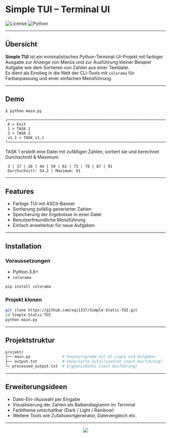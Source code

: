 # Simple TUI – Terminal UI

![License](https://img.shields.io/badge/license-MIT-blue.svg)  ![Python](https://img.shields.io/badge/python-3.x-blue.svg) 

---

## Übersicht

**Simple TUI** ist ein minimalistisches Python-Terminal-UI-Projekt mit farbiger Ausgabe zur Anzeige von Menüs und zur Ausführung kleiner Beispiel Aufgabe wie dem Sortieren von Zahlen aus einer Textdatei.  
Es dient als Einstieg in die Welt der CLI-Tools mit `colorama` für Farbanpassung und einer einfachen Menüführung.

---

## Demo

```bash
$ python main.py
```

```
┌─────────────────────────────────────────────────────────────────────────────────────┐
 0 > Exit
 1 > TASK 1
 2 > TASK 2
 v1.1 > TASK v1.1
└─────────────────────────────────────────────────────────────────────────────────────┘
```

TASK 1 erstellt eine Datei mit zufälligen Zahlen, sortiert sie und berechnet Durchschnitt & Maximum:

```
 3 | 17 | 26 | 44 | 59 | 62 | 75 | 78 | 87 | 91  
 Durchschnitt: 54.2 | Maximum: 91
```

---

## Features

- Farbige TUI mit ASCII-Banner
- Sortierung zufällig generierter Zahlen
- Speicherung der Ergebnisse in einer Datei
- Benutzerfreundliche Menüführung
- Einfach erweiterbar für neue Aufgaben

---

## Installation

### Voraussetzungen

- Python 3.8+
- `colorama`

```bash
pip install colorama
```

### Projekt klonen

```bash
git clone https://github.com/xqi1337/Simple-Static-TUI.git
cd Simple-Static-TUI
python main.py
```

---

## Projektstruktur

```bash
projekt/
├── main.py              # Hauptprogramm mit UI-Logik und Aufgaben
├── output.txt           # Generierte Zufallszahlen (nach Ausführung)
└─ processed_output.txt  # Ergebnisdatei (nach Ausführung)
```

---

##  Erweiterungsideen

- Datei-Ein-/Auswahl per Eingabe
- Visualisierung der Zahlen als Balkendiagramm im Terminal
- Farbthema umschaltbar (Dark / Light / Rainbow)
- Weitere Tools wie Zufallswortgenerator, Dateivergleich etc.


---


<p align="center">
	<img src="https://raw.githubusercontent.com/catppuccin/catppuccin/main/assets/footers/gray0_ctp_on_line.svg?sanitize=true" />
</p>

